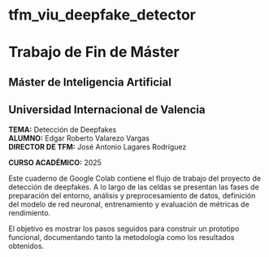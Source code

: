 # tfm_viu_deepfake_detector

# **Trabajo de Fin de Máster**
## **Máster de Inteligencia Artificial**
## **Universidad Internacional de Valencia**

**TEMA:** Detección de Deepfakes\
**ALUMNO:** Edgar Roberto Valarezo Vargas\
**DIRECTOR DE TFM:** José Antonio Lagares Rodríguez

**CURSO ACADÉMICO:** 2025


Este cuaderno de Google Colab contiene el flujo de trabajo del proyecto de detección de deepfakes. A lo largo de las celdas se presentan las fases de preparación del entorno, análisis y preprocesamiento de datos, definición del modelo de red neuronal, entrenamiento y evaluación de métricas de rendimiento.

El objetivo es mostrar los pasos seguidos para construir un prototipo funcional, documentando tanto la metodología como los resultados obtenidos.
